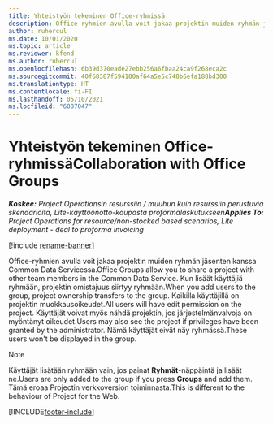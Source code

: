 ```yaml
---
title: Yhteistyön tekeminen Office-ryhmissä
description: Office-ryhmien avulla voit jakaa projektin muiden ryhmän jäsenten kanssa Common Data Servicessa.
author: ruhercul
ms.date: 10/01/2020
ms.topic: article
ms.reviewer: kfend
ms.author: ruhercul
ms.openlocfilehash: 6b39d370eade27ebb256a6fbaa24ca9f268eca2c
ms.sourcegitcommit: 40f68387f594180af64a5e5c748b6efa188bd300
ms.translationtype: HT
ms.contentlocale: fi-FI
ms.lasthandoff: 05/10/2021
ms.locfileid: "6007047"
---
```

# <a name="collaboration-with-office-groups"></a><span data-ttu-id="ffe48-103">Yhteistyön tekeminen Office-ryhmissä</span><span class="sxs-lookup"><span data-stu-id="ffe48-103">Collaboration with Office Groups</span></span>

<span data-ttu-id="ffe48-104">_**Koskee:** Project Operationsin resurssiin / muuhun kuin resurssiin perustuvia skenaarioita, Lite-käyttöönotto-kaupasta proformalaskutukseen_</span><span class="sxs-lookup"><span data-stu-id="ffe48-104">_**Applies To:** Project Operations for resource/non-stocked based scenarios, Lite deployment - deal to proforma invoicing_</span></span>

[!include [rename-banner](~/includes/cc-data-platform-banner.md)]

<span data-ttu-id="ffe48-105">Office-ryhmien avulla voit jakaa projektin muiden ryhmän jäsenten kanssa Common Data Servicessa.</span><span class="sxs-lookup"><span data-stu-id="ffe48-105">Office Groups allow you to share a project with other team members in the Common Data Service.</span></span> <span data-ttu-id="ffe48-106">Kun lisäät käyttäjiä ryhmään, projektin omistajuus siirtyy ryhmään.</span><span class="sxs-lookup"><span data-stu-id="ffe48-106">When you add users to the group, project ownership transfers to the group.</span></span> <span data-ttu-id="ffe48-107">Kaikilla käyttäjillä on projektin muokkausoikeudet.</span><span class="sxs-lookup"><span data-stu-id="ffe48-107">All users will have edit permission on the project.</span></span> <span data-ttu-id="ffe48-108">Käyttäjät voivat myös nähdä projektin, jos järjestelmänvalvoja on myöntänyt oikeudet.</span><span class="sxs-lookup"><span data-stu-id="ffe48-108">Users may also see the project if privileges have been granted by the administrator.</span></span> <span data-ttu-id="ffe48-109">Nämä käyttäjät eivät näy ryhmässä.</span><span class="sxs-lookup"><span data-stu-id="ffe48-109">These users won't be displayed in the group.</span></span>

> [!NOTE] 
> <span data-ttu-id="ffe48-110">Käyttäjät lisätään ryhmään vain, jos painat **Ryhmät**-näppäintä ja lisäät ne.</span><span class="sxs-lookup"><span data-stu-id="ffe48-110">Users are only added to the group if you press **Groups** and add them.</span></span> <span data-ttu-id="ffe48-111">Tämä eroaa Projectin verkkoversion toiminnasta.</span><span class="sxs-lookup"><span data-stu-id="ffe48-111">This is different to the behaviour of Project for the Web.</span></span> 



[!INCLUDE[footer-include](../includes/footer-banner.md)]